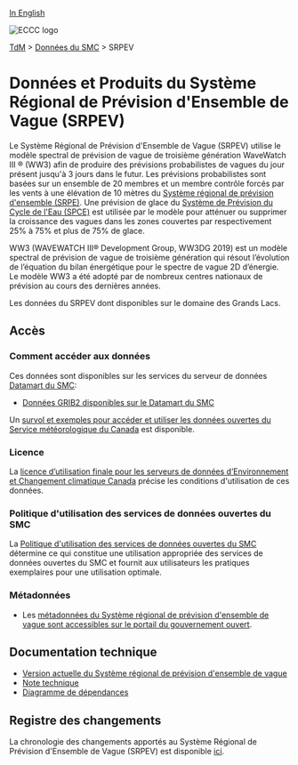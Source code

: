 [In English](readme_rewps_en.md)

![ECCC logo](../../img_eccc-logo.png)

[TdM](../../readme_fr.md) > [Données du SMC](../readme_fr.md) > SRPEV

# Données et Produits du Système Régional de Prévision d'Ensemble de Vague (SRPEV)

Le Système Régional de Prévision d'Ensemble de Vague (SRPEV) utilise le modèle spectral de prévision de vague de troisième génération WaveWatch III ® (WW3) afin de produire des prévisions probabilistes de vagues du jour présent jusqu'à 3 jours dans le futur. Les prévisions probabilistes sont basées sur un ensemble de 20 membres et un membre contrôle forcés par les vents à une élévation de 10 mètres du [Système régional de prévision d'ensemble (SRPE)](../nwp_reps/readme_reps_fr.md). Une prévision de glace du [Système de Prévision du Cycle de l'Eau (SPCE)](../nwp_wcps/readme_wcps_fr.md) est utilisée par le modèle pour atténuer ou supprimer la croissance des vagues dans les zones couvertes par respectivement 25% à 75% et plus de 75% de glace.

WW3 (WAVEWATCH III® Development Group, WW3DG 2019) est un modèle spectral de prévision de vague de troisième génération qui résout l’évolution de l’équation du bilan énergétique pour le spectre de vague 2D d’énergie. Le modèle WW3 a été adopté par de nombreux centres nationaux de prévision au cours des dernières années.

Les données du SRPEV dont disponibles sur le domaine des Grands Lacs.

## Accès

### Comment accéder aux données

Ces données sont disponibles sur les services du serveur de données [Datamart du SMC](../../msc-datamart/readme_fr.md):

* [Données GRIB2 disponibles sur le Datamart du SMC](readme_rewps-datamart_fr.md)

Un [survol et exemples pour accéder et utiliser les données ouvertes du Service météorologique du Canada](../../usage/readme_fr.md) est disponible.

### Licence

La [licence d’utilisation finale pour les serveurs de données d’Environnement et Changement climatique Canada](../../licence/readme_fr.md) précise les conditions d'utilisation de ces données.

### Politique d'utilisation des services de données ouvertes du SMC

La [Politique d'utilisation des services de données ouvertes du SMC](../../usage-policy/readme_fr.md) détermine ce qui constitue une utilisation appropriée des services de données ouvertes du SMC et fournit aux utilisateurs les pratiques exemplaires pour une utilisation optimale.

### Métadonnées

* Les [métadonnées du Système régional de prévision d'ensemble de vague sont accessibles sur le portail du gouvernement ouvert](https://ouvert.canada.ca/data/fr/dataset/a0e5c7a1-03df-413b-9b04-8e9d41099c19).

## Documentation technique

* [Version actuelle du Système régional de prévision d'ensemble de vague](http://collaboration.cmc.ec.gc.ca/cmc/CMOI/product_guide/docs/tech_specifications/tech_specifications_REWPS_f.pdf)
* [Note technique](https://collaboration.cmc.ec.gc.ca/cmc/CMOI/product_guide/docs/tech_notes/technote_rewps_f.pdf)
* [Diagramme de dépendances](https://collaboration.cmc.ec.gc.ca/cmc/cmos/public_doc/msc-data/nwep-dependency-diagrams/system_REWPS_fr.svg)

## Registre des changements

La chronologie des changements apportés au Système Régional de Prévision d'Ensemble de Vague (SRPEV) est disponible [ici](changelog_rewps_fr.md).
